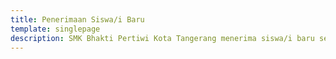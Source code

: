 ```yaml
---
title: Penerimaan Siswa/i Baru
template: singlepage
description: SMK Bhakti Pertiwi Kota Tangerang menerima siswa/i baru setiap tahun dengan jalur mandiri dan beasiswa
---
```

